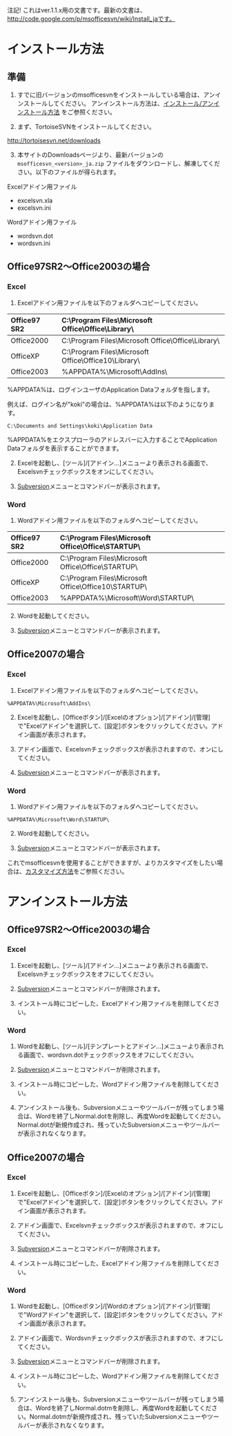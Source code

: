 注記! これはver.1.1.x用の文書です。最新の文書は、http://code.google.com/p/msofficesvn/wiki/Install_jaです。

# インストール方法 #

## 準備 ##

1. すでに旧バージョンのmsofficesvnをインストールしている場合は、アンインストールしてください。
アンインストール方法は、[インストール/アンインストール方法](Install_100_ja.md) をご参照ください。

2. まず、TortoiseSVNをインストールしてください。

http://tortoisesvn.net/downloads

3. 本サイトのDownloadsページより、最新バージョンの `msofficesvn_<version>_ja.zip` ファイルをダウンロードし、解凍してください。以下のファイルが得られます。

Excelアドイン用ファイル
  * excelsvn.xla
  * excelsvn.ini

Wordアドイン用ファイル
  * wordsvn.dot
  * wordsvn.ini

## Office97SR2～Office2003の場合 ##

### Excel ###

1. Excelアドイン用ファイルを以下のフォルダへコピーしてください。

| Office97 SR2 | C:\Program Files\Microsoft Office\Office\Library\ |
|:-------------|:--------------------------------------------------|
| Office2000   | C:\Program Files\Microsoft Office\Office\Library\ |
| OfficeXP     | C:\Program Files\Microsoft Office\Office10\Library\ |
| Office2003   | %APPDATA%\Microsoft\AddIns\                       |

%APPDATA%は、ログインユーザのApplication Dataフォルダを指します。

例えば、ログイン名が"koki"の場合は、%APPDATA%は以下のようになります。
```
C:\Documents and Settings\koki\Application Data
```
%APPDATA%をエクスプローラのアドレスバーに入力することでApplication Dataフォルダを表示することができます。

2. Excelを起動し、[ツール]/[アドイン...]メニューより表示される画面で、Excelsvnチェックボックスをオンにしてください。

3. [Subversion](Subversion.md)メニューとコマンドバーが表示されます。

### Word ###

1. Wordアドイン用ファイルを以下のフォルダへコピーしてください。

| Office97 SR2 | C:\Program Files\Microsoft Office\Office\STARTUP\ |
|:-------------|:--------------------------------------------------|
| Office2000   | C:\Program Files\Microsoft Office\Office\STARTUP\ |
| OfficeXP     | C:\Program Files\Microsoft Office\Office10\STARTUP\ |
| Office2003   | %APPDATA%\Microsoft\Word\STARTUP\                 |

2. Wordを起動してください。

3. [Subversion](Subversion.md)メニューとコマンドバーが表示されます。

## Office2007の場合 ##

### Excel ###

1. Excelアドイン用ファイルを以下のフォルダへコピーしてください。
```
%APPDATA%\Microsoft\AddIns\
```

2. Excelを起動し、[Officeボタン]/[Excelのオプション]/[アドイン]/[管理]で"Excelアドイン"を選択して、[設定]ボタンをクリックしてください。アドイン画面が表示されます。

3. アドイン画面で、Excelsvnチェックボックスが表示されますので、オンにしてください。

4. [Subversion](Subversion.md)メニューとコマンドバーが表示されます。

### Word ###

1. Wordアドイン用ファイルを以下のフォルダへコピーしてください。
```
%APPDATA%\Microsoft\Word\STARTUP\
```

2. Wordを起動してください。

3. [Subversion](Subversion.md)メニューとコマンドバーが表示されます。


これでmsofficesvnを使用することができますが、よりカスタマイズをしたい場合は、[カスタマイズ方法](CustomSetting_ja.md)をご参照ください。


# アンインストール方法 #

## Office97SR2～Office2003の場合 ##

### Excel ###

1. Excelを起動し、[ツール]/[アドイン...]メニューより表示される画面で、Excelsvnチェックボックスをオフにしてください。

2. [Subversion](Subversion.md)メニューとコマンドバーが削除されます。

3. インストール時にコピーした、Excelアドイン用ファイルを削除してください。

### Word ###

1. Wordを起動し、[ツール]/[テンプレートとアドイン...]メニューより表示される画面で、wordsvn.dotチェックボックスをオフにしてください。

2. [Subversion](Subversion.md)メニューとコマンドバーが削除されます。

3. インストール時にコピーした、Wordアドイン用ファイルを削除してください。

4. アンインストール後も、Subversionメニューやツールバーが残ってしまう場合は、Wordを終了しNormal.dotを削除し、再度Wordを起動してください。Normal.dotが新規作成され、残っていたSubversionメニューやツールバーが表示されなくなります。

## Office2007の場合 ##

### Excel ###

1. Excelを起動し、[Officeボタン]/[Excelのオプション]/[アドイン]/[管理]で"Excelアドイン"を選択して、[設定]ボタンをクリックしてください。アドイン画面が表示されます。

2. アドイン画面で、Excelsvnチェックボックスが表示されますので、オフにしてください。

3. [Subversion](Subversion.md)メニューとコマンドバーが削除されます。

4. インストール時にコピーした、Excelアドイン用ファイルを削除してください。

### Word ###

1. Wordを起動し、[Officeボタン]/[Wordのオプション]/[アドイン]/[管理]で"Wordアドイン"を選択して、[設定]ボタンをクリックしてください。アドイン画面が表示されます。

2. アドイン画面で、Wordsvnチェックボックスが表示されますので、オフにしてください。

3. [Subversion](Subversion.md)メニューとコマンドバーが削除されます。

4. インストール時にコピーした、Wordアドイン用ファイルを削除してください。

5. アンインストール後も、Subversionメニューやツールバーが残ってしまう場合は、Wordを終了しNormal.dotmを削除し、再度Wordを起動してください。Normal.dotmが新規作成され、残っていたSubversionメニューやツールバーが表示されなくなります。